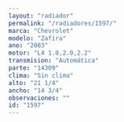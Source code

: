 ```yaml
---
layout: "radiador"
permalink: "/radiadores/1597/"
marca: "Chevrolet"
modelo: "Zafira"
ano: "2003"
motor: "L4 1.8,2.0,2.2"
transmision: "Automática"
parte: "14309"
clima: "Sin clima"
alto: "21 1/4"
ancho: "14 3/4"
observaciones: ""
id: "1597"
---
```


